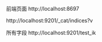 
前端页面
http://localhost:8697


<!-- es  -->
http://localhost:9201/_cat/indices?v

所有字段
http://localhost:9201/test_ik